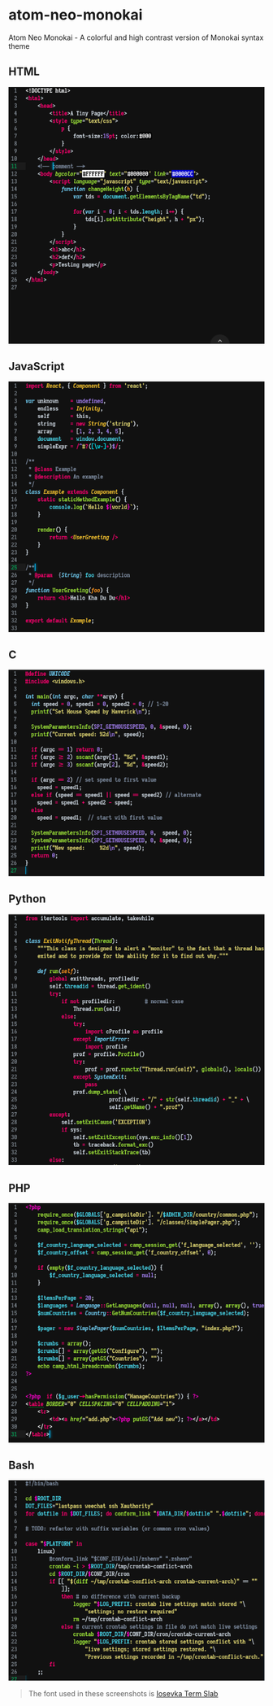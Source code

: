 # atom-neo-monokai
Atom Neo Monokai - A colorful and high contrast version of Monokai syntax theme

## HTML
![HTML](images/html.png)

## JavaScript
![JavaScript](images/javascript.png)

## C
![C](images/c.png)

## Python
![Python](images/python.png)

## PHP
![PHP](images/php.png)

## Bash
![Bash](images/bash.png)

> The font used in these screenshots is [Iosevka Term Slab](https://github.com/be5invis/Iosevka)
